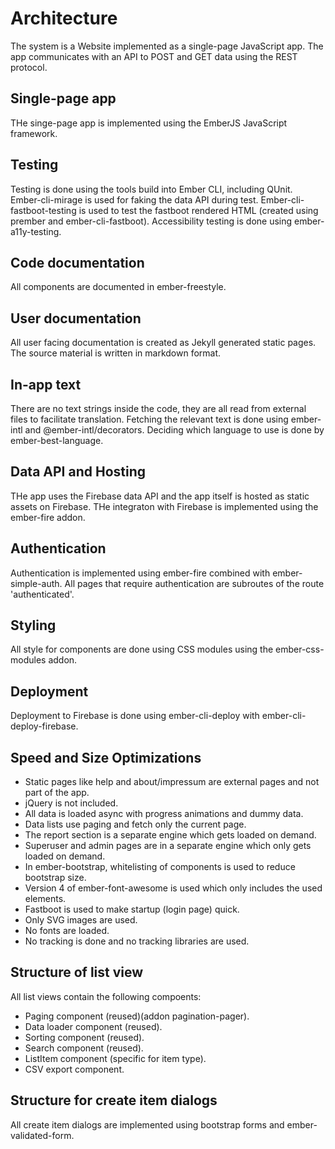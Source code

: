# Architecture 
The system is a Website implemented as a single-page JavaScript app. The app communicates with an API to POST and GET data using the REST protocol.

## Single-page app
THe singe-page app is implemented using the EmberJS JavaScript framework.

## Testing
Testing is done using the tools build into Ember CLI, including QUnit.
Ember-cli-mirage is used for faking the data API during test.
Ember-cli-fastboot-testing is used to test the fastboot rendered HTML (created using prember and ember-cli-fastboot).
Accessibility testing is done using ember-a11y-testing.

## Code documentation
All components are documented in ember-freestyle.

## User documentation
All user facing documentation is created as Jekyll generated static pages. The source material is written in markdown format.

## In-app text
There are no text strings inside the code, they are all read from external files to facilitate translation. 
Fetching the relevant text is done using ember-intl and @ember-intl/decorators. Deciding which language to use is done by ember-best-language.


## Data API and Hosting
THe app uses the Firebase data API and the app itself is hosted as static assets on Firebase.
THe integraton with Firebase is implemented using the ember-fire addon.

## Authentication
Authentication is implemented using ember-fire combined with ember-simple-auth.
All pages that require authentication are subroutes of the route 'authenticated'.

## Styling
All style for components are done using CSS modules using the ember-css-modules addon.

## Deployment
Deployment to Firebase is done using ember-cli-deploy with ember-cli-deploy-firebase.

## Speed and Size Optimizations

- Static pages like help and about/impressum are external pages and not part of the app.
- jQuery is not included.
- All data is loaded async with progress animations and dummy data.
- Data lists use paging and fetch only the current page.
- The report section is a separate engine which gets loaded on demand. 
- Superuser and admin pages are in a separate engine which only gets loaded on demand.
- In ember-bootstrap, whitelisting of components is used to reduce bootstrap size.
- Version 4 of ember-font-awesome is used which only includes the used elements.
- Fastboot is used to make startup (login page) quick.
- Only SVG images are used.
- No fonts are loaded.
- No tracking is done and no tracking libraries are used.

## Structure of list view
All list views contain the following compoents:

- Paging component (reused)(addon pagination-pager).
- Data loader component (reused).
- Sorting component (reused).
- Search component (reused).
- ListItem component (specific for item type).
- CSV export component.

## Structure for create item dialogs
All create item dialogs are implemented using bootstrap forms and ember-validated-form.


